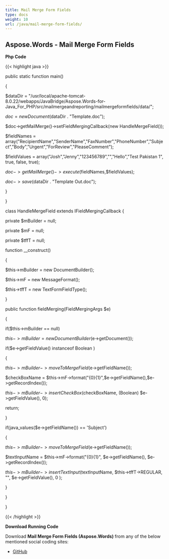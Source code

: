 ```yaml
---
title: Mail Merge Form Fields
type: docs
weight: 10
url: /java/mail-merge-form-fields/
---
```


## **Aspose.Words - Mail Merge Form Fields**
**Php Code**

{{< highlight java >}}

 public static function main()

{

$dataDir = "/usr/local/apache-tomcat-8.0.22/webapps/JavaBridge/Aspose.Words-for-Java_For_PHP/src/mailmergeandreporting/mailmergeformfields/data/";

$doc = new Document($dataDir . "Template.doc");

$doc->getMailMerge()->setFieldMergingCallback(new HandleMergeField());

$fieldNames = array("RecipientName","SenderName","FaxNumber","PhoneNumber","Subject","Body","Urgent","ForReview","PleaseComment");

$fieldValues = array("Josh","Jenny","123456789","","Hello","Test Pakistan 1", true, false, true);

$doc->getMailMerge()->execute($fieldNames,$fieldValues);

$doc->save($dataDir . "Template Out.doc");

}

}

class HandleMergeField extends IFieldMergingCallback {

private $mBuilder = null;

private $mF = null;

private $tffT = null;

function __construct()

{

$this->mBuilder = new DocumentBuilder();

$this->mF = new MessageFormat();

$this->tffT = new TextFormFieldType();

}

public function fieldMerging(FieldMergingArgs $e)

{

if($this->mBuilder == null)

$this->mBuilder = new DocumentBuilder($e->getDocument());

if($e->getFieldValue() instanceof Boolean )

{

$this->mBuilder->moveToMergeField($e->getFieldName());

$checkBoxName = $this->mF->format("{0}{1}",$e->getFieldName(),$e->getRecordIndex());

$this->mBuilder->insertCheckBox($checkBoxName, (Boolean) $e->getFieldValue(), 0);

return;

}

if(java_values($e->getFieldName()) == 'Subject')

{

$this->mBuilder->moveToMergeField($e->getFieldName());

$textInputName = $this->mF->format("{0}{1}", $e->getFieldName(), $e->getRecordIndex());

$this->mBuilder->insertTextInput($textInputName, $this->tffT->REGULAR, "", $e->getFieldValue(), 0 );

}

}

}

{{< /highlight >}}

**Download Running Code**

Download **Mail Merge Form Fields (Aspose.Words)** from any of the below mentioned social coding sites:

- [GitHub](https://github.com/aspose-words/Aspose.Words-for-Java/blob/master/Plugins/Aspose_Words_Java_for_PHP/src/mailmergeandreporting/mailmergeformfields/php/MailMergeFormFields.php)
